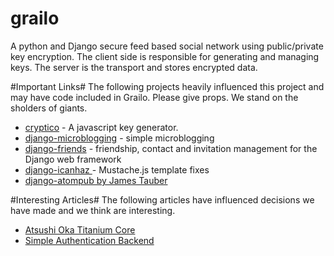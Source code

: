 grailo
======

A python and Django secure feed based social network using public/private key encryption. The client
side is responsible for generating and managing keys. The server is the transport and stores encrypted data.

#Important Links#
The following projects heavily influenced this project and may have code included in Grailo. Please give props.
We stand on the sholders of giants.

* [cryptico](https://github.com/claytantor/cryptico) - A javascript key generator.
* [django-microblogging](https://github.com/skabber/django-microblogging/tree/master/microblogging) - simple microblogging
* [django-friends](https://github.com/jtauber/django-friends) - friendship, contact and invitation management for the Django web framework
* [django-icanhaz ](https://github.com/carljm/django-icanhaz) - Mustache.js template fixes
* [django-atompub by James Tauber](http://code.google.com/p/django-atompub/)

#Interesting Articles#
The following articles have influenced decisions we have made and we think are interesting.
* [Atsushi Oka Titanium Core](http://ats.oka.nu/titaniumcore/js/crypto/readme.txt)
* [Simple Authentication Backend](http://www.djangorocks.com/tutorials/creating-a-custom-authentication-backend/creating-a-simple-authentication-backend.html)

